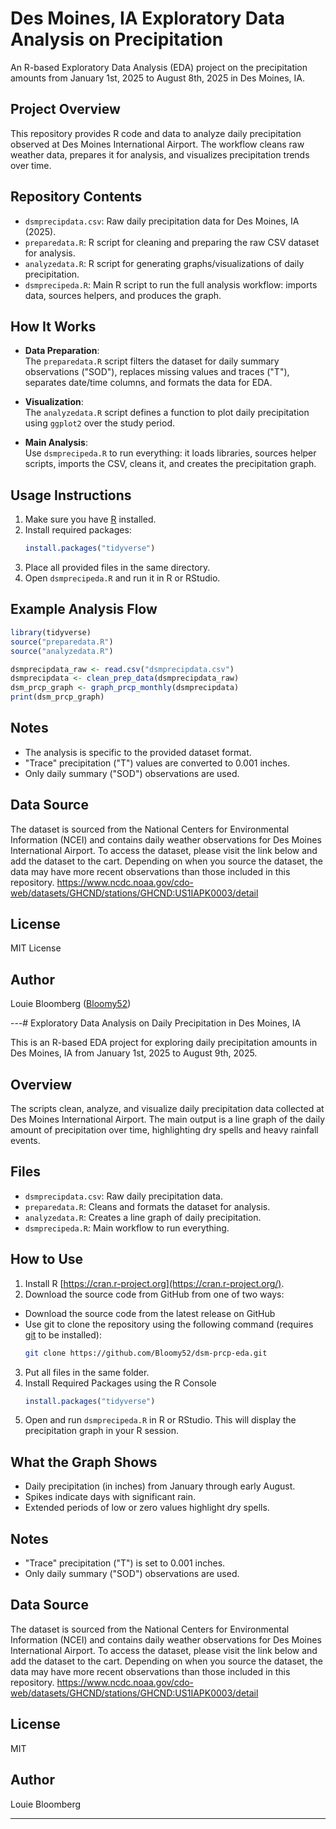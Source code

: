 # Des Moines, IA Exploratory Data Analysis on Precipitation
An R-based Exploratory Data Analysis (EDA) project on the precipitation amounts from January 1st, 2025 to August 8th, 2025 in Des Moines, IA.

## Project Overview

This repository provides R code and data to analyze daily precipitation observed at Des Moines International Airport. The workflow cleans raw weather data, prepares it for analysis, and visualizes precipitation trends over time. 

## Repository Contents

- `dsmprecipdata.csv`: Raw daily precipitation data for Des Moines, IA (2025).
- `preparedata.R`: R script for cleaning and preparing the raw CSV dataset for analysis.
- `analyzedata.R`: R script for generating graphs/visualizations of daily precipitation.
- `dsmprecipeda.R`: Main R script to run the full analysis workflow: imports data, sources helpers, and produces the graph.

## How It Works

- **Data Preparation**:  
  The `preparedata.R` script filters the dataset for daily summary observations ("SOD"), replaces missing values and traces ("T"), separates date/time columns, and formats the data for EDA.

- **Visualization**:  
  The `analyzedata.R` script defines a function to plot daily precipitation using `ggplot2` over the study period.

- **Main Analysis**:  
  Use `dsmprecipeda.R` to run everything: it loads libraries, sources helper scripts, imports the CSV, cleans it, and creates the precipitation graph.

## Usage Instructions

1. Make sure you have [R](https://cran.r-project.org/) installed.
2. Install required packages:
    ```r
    install.packages("tidyverse")
    ```
3. Place all provided files in the same directory.
4. Open `dsmprecipeda.R` and run it in R or RStudio.

## Example Analysis Flow

```r
library(tidyverse)
source("preparedata.R")
source("analyzedata.R")

dsmprecipdata_raw <- read.csv("dsmprecipdata.csv")
dsmprecipdata <- clean_prep_data(dsmprecipdata_raw)
dsm_prcp_graph <- graph_prcp_monthly(dsmprecipdata)
print(dsm_prcp_graph)
```

## Notes

- The analysis is specific to the provided dataset format.
- "Trace" precipitation ("T") values are converted to 0.001 inches.
- Only daily summary ("SOD") observations are used.

## Data Source
The dataset is sourced from the National Centers for Environmental Information (NCEI) and contains daily weather observations for Des Moines International Airport.
To access the dataset, please visit the link below and add the dataset to the cart. 
Depending on when you source the dataset, the data may have more recent observations than those included in this repository.
https://www.ncdc.noaa.gov/cdo-web/datasets/GHCND/stations/GHCND:US1IAPK0003/detail


## License

MIT License

## Author

Louie Bloomberg ([Bloomy52](https://github.com/Bloomy52))

---# Exploratory Data Analysis on Daily Precipitation in Des Moines, IA

This is an R-based EDA project for exploring daily precipitation amounts in Des Moines, IA from January 1st, 2025 to August 9th, 2025.

## Overview

The scripts clean, analyze, and visualize daily precipitation data collected at Des Moines International Airport. The main output is a line graph of the daily amount of precipitation over time, highlighting dry spells and heavy rainfall events.

## Files

- `dsmprecipdata.csv`: Raw daily precipitation data.
- `preparedata.R`: Cleans and formats the dataset for analysis.
- `analyzedata.R`: Creates a line graph of daily precipitation.
- `dsmprecipeda.R`: Main workflow to run everything.

## How to Use

1. Install R [https://cran.r-project.org](https://cran.r-project.org/).
2. Download the source code from GitHub from one of two ways:
- Download the source code from the latest release on GitHub
- Use git to clone the repository using the following command (requires [git](https://git-scm.com/install/) to be installed):
   ```bash
   git clone https://github.com/Bloomy52/dsm-prcp-eda.git
   ```
3. Put all files in the same folder.
4. Install Required Packages using the R Console
   ```r
   install.packages("tidyverse")
   ```
5. Open and run `dsmprecipeda.R` in R or RStudio. This will display the precipitation graph in your R session.

## What the Graph Shows

- Daily precipitation (in inches) from January through early August.
- Spikes indicate days with significant rain.
- Extended periods of low or zero values highlight dry spells.

## Notes

- "Trace" precipitation ("T") is set to 0.001 inches.
- Only daily summary ("SOD") observations are used.

## Data Source

The dataset is sourced from the National Centers for Environmental Information (NCEI) and contains daily weather observations for Des Moines International Airport.
To access the dataset, please visit the link below and add the dataset to the cart. 
Depending on when you source the dataset, the data may have more recent observations than those included in this repository.
https://www.ncdc.noaa.gov/cdo-web/datasets/GHCND/stations/GHCND:US1IAPK0003/detail 

## License

MIT

## Author

Louie Bloomberg

---